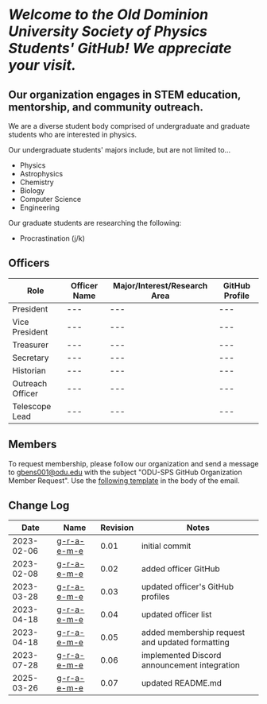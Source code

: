 # *Welcome to the Old Dominion University Society of Physics Students' GitHub! We appreciate your visit.*

## Our organization engages in STEM education, mentorship, and community outreach.

We are a diverse student body comprised of undergraduate and graduate students who are interested in physics.

Our undergraduate students' majors include, but are not limited to...
- Physics
- Astrophysics
- Chemistry
- Biology
- Computer Science
- Engineering

Our graduate students are researching the following:
- Procrastination (j/k)

## Officers
| Role | Officer Name | Major/Interest/Research Area | GitHub Profile |
|---|---|---|---|
| President | --- | --- | --- |
| Vice President | --- | --- | --- |
| Treasurer | --- | --- |---|
| Secretary | --- | --- |---|
| Historian | --- | --- |---|
| Outreach Officer | --- | --- |---|
| Telescope Lead | --- | --- |---|

## Members
To request membership, please follow our organization and send a message to gbens001@odu.edu with the subject "ODU-SPS GitHub Organization Member Request". Use the [following template](https://raw.githubusercontent.com/odu-sps/.github/264f33293b19bd07d1a6bdfd43d55d1eec683371/templates/membership-request.txt) in the body of the email.

## Change Log 
| Date | Name | Revision | Notes |
|---|---|---|---|
| 2023-02-06 | [g-r-a-e-m-e](https://github.com/g-r-a-e-m-e) | 0.01 | initial commit |
| 2023-02-08 | [g-r-a-e-m-e](https://github.com/g-r-a-e-m-e) | 0.02 | added officer GitHub |
| 2023-03-28 | [g-r-a-e-m-e](https://github.com/g-r-a-e-m-e) | 0.03 | updated officer's GitHub profiles |
| 2023-04-18 | [g-r-a-e-m-e](https://github.com/g-r-a-e-m-e) | 0.04 | updated officer list |
| 2023-04-18 | [g-r-a-e-m-e](https://github.com/g-r-a-e-m-e) | 0.05 | added membership request and updated formatting |
| 2023-07-28 | [g-r-a-e-m-e](https://github.com/g-r-a-e-m-e) | 0.06 | implemented Discord announcement integration |
| 2025-03-26 | [g-r-a-e-m-e](https://github.com/g-r-a-e-m-e) | 0.07 | updated README.md |
